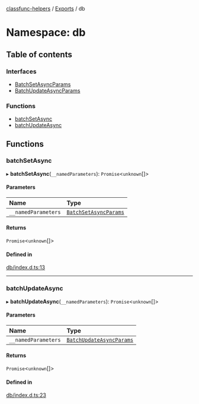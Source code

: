 [classfunc-helpers](../README.md) / [Exports](../modules.md) / db

# Namespace: db

## Table of contents

### Interfaces

- [BatchSetAsyncParams](../interfaces/db.BatchSetAsyncParams.md)
- [BatchUpdateAsyncParams](../interfaces/db.BatchUpdateAsyncParams.md)

### Functions

- [batchSetAsync](db.md#batchsetasync)
- [batchUpdateAsync](db.md#batchupdateasync)

## Functions

### batchSetAsync

▸ **batchSetAsync**(`__namedParameters`): `Promise`<`unknown`[]\>

#### Parameters

| Name | Type |
| :------ | :------ |
| `__namedParameters` | [`BatchSetAsyncParams`](../interfaces/db.BatchSetAsyncParams.md) |

#### Returns

`Promise`<`unknown`[]\>

#### Defined in

[db/index.d.ts:13](https://github.com/ClassFunc/classfunc-helpers/blob/b9fd5ec/db/index.d.ts#L13)

___

### batchUpdateAsync

▸ **batchUpdateAsync**(`__namedParameters`): `Promise`<`unknown`[]\>

#### Parameters

| Name | Type |
| :------ | :------ |
| `__namedParameters` | [`BatchUpdateAsyncParams`](../interfaces/db.BatchUpdateAsyncParams.md) |

#### Returns

`Promise`<`unknown`[]\>

#### Defined in

[db/index.d.ts:23](https://github.com/ClassFunc/classfunc-helpers/blob/b9fd5ec/db/index.d.ts#L23)
